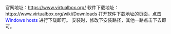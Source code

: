 官网地址：https://www.virtualbox.org/
软件下载地址：https://www.virtualbox.org/wiki/Downloads
打开软件下载地址的页面，点击 <font color="blue">Windows hosts</font> 进行下载即可。
安装时，修改下安装路径，其他一路点击下去即可。

